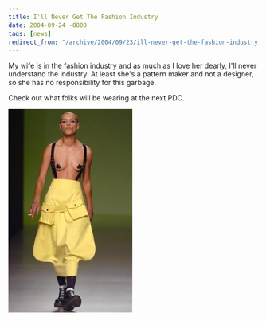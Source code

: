 ```yaml
---
title: I'll Never Get The Fashion Industry
date: 2004-09-24 -0800
tags: [news]
redirect_from: "/archive/2004/09/23/ill-never-get-the-fashion-industry.aspx/"
---
```


My wife is in the fashion industry and as much as I love her dearly,
I'll never understand the industry. At least she's a pattern maker and
not a designer, so she has no responsibility for this garbage.

Check out what folks will be wearing at the next PDC.

![fashion](/images/highfashion.jpg)
